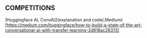 ## COMPETITIONS

(Huggingface AI,  ConvAI2(explanation and code),Medium) [https://medium.com/huggingface/how-to-build-a-state-of-the-art-conversational-ai-with-transfer-learning-2d818ac26313]


